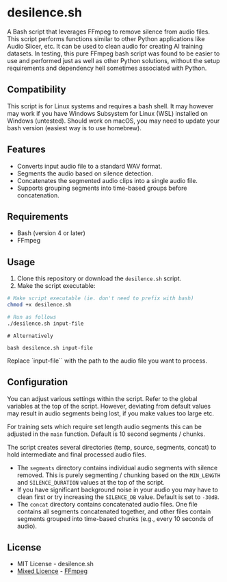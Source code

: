 # desilence.sh

A Bash script that leverages FFmpeg to remove silence from audio files. This script performs functions similar to other Python applications like Audio Slicer, etc. It can be used to clean audio for creating AI training datasets. In testing, this pure FFmpeg bash script was found to be easier to use and performed just as well as other Python solutions, without the setup requirements and dependency hell sometimes associated with Python.

## Compatibility

This script is for Linux systems and requires a bash shell. It may however may work if you have Windows Subsystem for Linux (WSL) installed on Windows (untested). Should work on macOS, you may need to update your bash version (easiest way is to use homebrew).

## Features

- Converts input audio file to a standard WAV format.
- Segments the audio based on silence detection.
- Concatenates the segmented audio clips into a single audio file.
- Supports grouping segments into time-based groups before concatenation.

## Requirements

- Bash (version 4 or later)
- FFmpeg

## Usage

1. Clone this repository or download the `desilence.sh` script.
2. Make the script executable:

```bash
# Make script executable (ie. don't need to prefix with bash)
chmod +x desilence.sh

# Run as follows
./desilence.sh input-file
```

```
# Alternatively

bash desilence.sh input-file
```

Replace `input-file`` with the path to the audio file you want to process.

## Configuration

You can adjust various settings within the script. Refer to the global variables at the top of the script. However, deviating from default values may result in audio segments being lost, if you make values too large etc.  

For training sets which require set length audio segments this can be adjusted in the `main` function. Default is 10 second segments / chunks.

The script creates several directories (temp, source, segments, concat) to hold intermediate and final processed audio files.

- The `segments` directory contains individual audio segments with silence removed. This is purely segmenting / chunking based on the `MIN_LENGTH` and `SILENCE_DURATION` values at the top of the script.  
- If you have significant background noise in your audio you may have to clean first or try increasing the `SILENCE_DB` value. Default is set to `-30dB`.
- The `concat` directory contains concatenated audio files. One file contains all segments concatenated together, and other files contain segments grouped into time-based chunks (e.g., every 10 seconds of audio).

## License

- MIT License - desilence.sh
- [Mixed Licence](https://github.com/FFmpeg/FFmpeg/blob/master/LICENSE.md) - [FFmpeg](https://github.com/FFmpeg/FFmpeg)